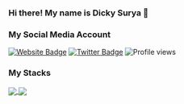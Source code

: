 ### Hi there! My name is Dicky Surya 👋

### My Social Media Account

[![Website Badge](https://img.shields.io/badge/Website-3b5998?style=flat-square&logo=google-chrome&logoColor=white)](https://hellosurya.me)
[![Twitter Badge](https://img.shields.io/badge/-Twitter-00acee?style=flat-square&logo=Twitter&logoColor=white)](https://twitter.com/hearingcountry)
![Profile views](https://gpvc.arturio.dev/hearingcountry)

### My Stacks



<a href="https://github.com/hearingcountry/hearingcountry">
  <img align="center" src="https://github-readme-stats.vercel.app/api?username=hearingcountry&show_icons=true&theme=radical" />
</a>
<a href="https://github.com/hearingcountry/hearingcountry">
  <img align="center" src="https://github-readme-stats.vercel.app/api/top-langs/?username=hearingcountry&layout=compact&theme=radical" />
</a>



<!-- [![Header](https://raw.githubusercontent.com/MartinHeinz/<OWNER>/<OWNER>/readme_header.png "Header")](https://some-url.dev/) -->

<!-- 
**hearingcountry/hearingcountry** is a ✨ _special_ ✨ repository because its `README.md` (this file) appears on your GitHub profile.

Here are some ideas to get you started:

- 🔭 I’m currently working on ...
- 🌱 I’m currently learning ...
- 👯 I’m looking to collaborate on ...
- 🤔 I’m looking for help with ...
- 💬 Ask me about ...
- 📫 How to reach me: ...
- 😄 Pronouns: ...
- ⚡ Fun fact: ...

 -->
